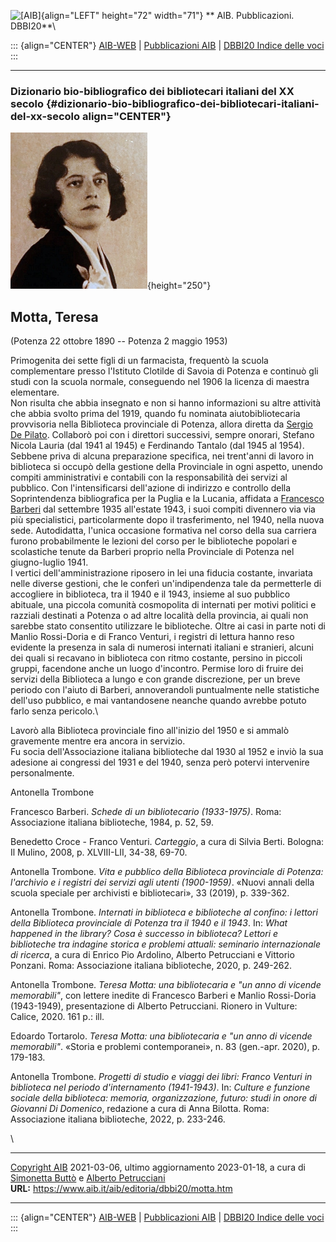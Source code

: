 ![\[AIB\]](/aib/wi/aibv72.gif){align="LEFT" height="72" width="71"}
** AIB. Pubblicazioni. DBBI20**\

::: {align="CENTER"}
[AIB-WEB](/) \| [Pubblicazioni AIB](/pubblicazioni/) \| [DBBI20 Indice
delle voci](dbbi20.htm)
:::

------------------------------------------------------------------------

### Dizionario bio-bibliografico dei bibliotecari italiani del XX secolo {#dizionario-bio-bibliografico-dei-bibliotecari-italiani-del-xx-secolo align="CENTER"}

![\[Ritratto\]](mottat.jpg){height="250"}

## Motta, Teresa

(Potenza 22 ottobre 1890 -- Potenza 2 maggio 1953)

Primogenita dei sette figli di un farmacista, frequentò la scuola
complementare presso l\'Istituto Clotilde di Savoia di Potenza e
continuò gli studi con la scuola normale, conseguendo nel 1906 la
licenza di maestra elementare.\
Non risulta che abbia insegnato e non si hanno informazioni su altre
attività che abbia svolto prima del 1919, quando fu nominata
aiutobibliotecaria provvisoria nella Biblioteca provinciale di Potenza,
allora diretta da [Sergio De Pilato](depilato.htm). Collaborò poi con i
direttori successivi, sempre onorari, Stefano Nicola Lauria (dal 1941 al
1945) e Ferdinando Tantalo (dal 1945 al 1954). Sebbene priva di alcuna
preparazione specifica, nei trent\'anni di lavoro in biblioteca si
occupò della gestione della Provinciale in ogni aspetto, unendo compiti
amministrativi e contabili con la responsabilità dei servizi al
pubblico. Con l\'intensificarsi dell\'azione di indirizzo e controllo
della Soprintendenza bibliografica per la Puglia e la Lucania, affidata
a [Francesco Barberi](barberi.htm) dal settembre 1935 all\'estate 1943,
i suoi compiti divennero via via più specialistici, particolarmente dopo
il trasferimento, nel 1940, nella nuova sede. Autodidatta, l\'unica
occasione formativa nel corso della sua carriera furono probabilmente le
lezioni del corso per le biblioteche popolari e scolastiche tenute da
Barberi proprio nella Provinciale di Potenza nel giugno-luglio 1941.\
I vertici dell\'amministrazione riposero in lei una fiducia costante,
invariata nelle diverse gestioni, che le conferì un\'indipendenza tale
da permetterle di accogliere in biblioteca, tra il 1940 e il 1943,
insieme al suo pubblico abituale, una piccola comunità cosmopolita di
internati per motivi politici e razziali destinati a Potenza o ad altre
località della provincia, ai quali non sarebbe stato consentito
utilizzare le biblioteche. Oltre ai casi in parte noti di Manlio
Rossi-Doria e di Franco Venturi, i registri di lettura hanno reso
evidente la presenza in sala di numerosi internati italiani e stranieri,
alcuni dei quali si recavano in biblioteca con ritmo costante, persino
in piccoli gruppi, facendone anche un luogo d\'incontro. Permise loro di
fruire dei servizi della Biblioteca a lungo e con grande discrezione,
per un breve periodo con l\'aiuto di Barberi, annoverandoli puntualmente
nelle statistiche dell\'uso pubblico, e mai vantandosene neanche quando
avrebbe potuto farlo senza pericolo.\

Lavorò alla Biblioteca provinciale fino all\'inizio del 1950 e si ammalò
gravemente mentre era ancora in servizio.\
Fu socia dell\'Associazione italiana biblioteche dal 1930 al 1952 e
inviò la sua adesione ai congressi del 1931 e del 1940, senza però
potervi intervenire personalmente.

Antonella Trombone

Francesco Barberi. *Schede di un bibliotecario (1933-1975)*. Roma:
Associazione italiana biblioteche, 1984, p. 52, 59.

Benedetto Croce - Franco Venturi. *Carteggio*, a cura di Silvia Berti.
Bologna: Il Mulino, 2008, p. XLVIII-LII, 34-38, 69-70.

Antonella Trombone. *Vita e pubblico della Biblioteca provinciale di
Potenza: l\'archivio e i registri dei servizi agli utenti (1900-1959)*.
«Nuovi annali della scuola speciale per archivisti e bibliotecari», 33
(2019), p. 339-362.

Antonella Trombone. *Internati in biblioteca e biblioteche al confino: i
lettori della Biblioteca provinciale di Potenza tra il 1940 e il 1943*.
In: *What happened in the library? Cosa è successo in biblioteca?
Lettori e biblioteche tra indagine storica e problemi attuali: seminario
internazionale di ricerca*, a cura di Enrico Pio Ardolino, Alberto
Petrucciani e Vittorio Ponzani. Roma: Associazione italiana biblioteche,
2020, p. 249-262.

Antonella Trombone. *Teresa Motta: una bibliotecaria e \"un anno di
vicende memorabili\"*, con lettere inedite di Francesco Barberi e Manlio
Rossi-Doria (1943-1949), presentazione di Alberto Petrucciani. Rionero
in Vulture: Calice, 2020. 161 p.: ill.

Edoardo Tortarolo. *Teresa Motta: una bibliotecaria e \"un anno di
vicende memorabili\"*. «Storia e problemi contemporanei», n. 83
(gen.-apr. 2020), p. 179-183.

Antonella Trombone. *Progetti di studio e viaggi dei libri: Franco
Venturi in biblioteca nel periodo d\'internamento (1941-1943)*. In:
*Culture e funzione sociale della biblioteca: memoria, organizzazione,
futuro: studi in onore di Giovanni Di Domenico*, redazione a cura di
Anna Bilotta. Roma: Associazione italiana biblioteche, 2022, p. 233-246.

\

------------------------------------------------------------------------

[Copyright AIB](/su-questo-sito/dichiarazione-di-copyright-aib-web/)
2021-03-06, ultimo aggiornamento 2023-01-18, a cura di [Simonetta
Buttò](/aib/redazione3.htm) e [Alberto
Petrucciani](/su-questo-sito/redazione-aib-web/)\
**URL:** https://www.aib.it/aib/editoria/dbbi20/motta.htm

------------------------------------------------------------------------

::: {align="CENTER"}
[AIB-WEB](/) \| [Pubblicazioni AIB](/pubblicazioni/) \| [DBBI20 Indice
delle voci](dbbi20.htm)
:::

